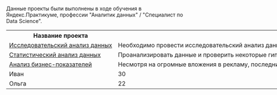 Данные проекты были выполнены в ходе обучения в Яндекс.Практикуме, профессии "Аналитик данных" / "Специалист по Data Science".
<table style="width: 1000%;">
    <tr>
        <th>Название проекта</th>
        <th>Описание</th>
        <th>Используемые библиотеки</th>
    </tr>
    <tr>
        <td><a href="https://github.com/SergeyTsedrik/YandexPracticum/tree/main/Исследовательский%20анализ%20данных">Исследовательский анализ данных</td>
        <td>Необходимо провести исследовательский анализ данных и установите параметры, влияющие на цену объектов. Это позволит построить автоматизированную систему: она отследит аномалии и мошенническую деятельность.</td>
        <td>pandas, matplotlib, seaborn</td>
    </tr>
    <tr>
        <td><a href="https://github.com/SergeyTsedrik/YandexPracticum/tree/main/Статистический%20анализ%20данных#статистический-анализ-данных">Статистический анализ данных</td>
        <td>Проанализировать данные и проверить некоторые гипотезы, которые могут помочь бизнесу вырасти.</td>
        <td>pandas, matplotlib, seaborn, numpy, scipy</td>
    </tr>
    <tr>
        <td><a href="https://github.com/SergeyTsedrik/YandexPracticum/tree/main/Анализ%20бизнес-показателей">Анализ бизнес-показателей</td>
        <td>Несмотря на огромные вложения в рекламу, последние несколько месяцев компания терпит убытки. Ваша задача — разобраться в причинах и помочь компании выйти в плюс.</td>
        <td>pandas, matplotlib, seaborn, numpy.</td>
    </tr>
    <tr>
        <td>Иван</td>
        <td>30</td>
        <td>Санкт-Петербург</td>
    </tr>
    <tr>
        <td>Ольга</td>
        <td>22</td>
        <td>Новосибирск</td>
    </tr>
</table>
